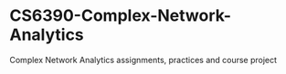 # CS6390-Complex-Network-Analytics
Complex Network Analytics assignments, practices and  course project
